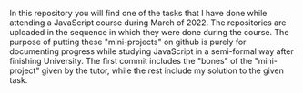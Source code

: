 In this repository you will find one of the tasks that I have done while attending a JavaScript course during March of 2022. The repositories are uploaded in the sequence in which they were done during the course. The purpose of putting these "mini-projects" on github is purely for documenting progress while studying JavaScript in a semi-formal way after finishing University. The first commit includes the "bones" of the "mini-project" given by the tutor, while the rest include my solution to the given task.
